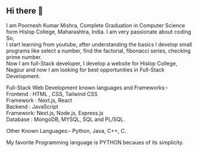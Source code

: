 ## Hi there 👋
I am Poornesh Kumar Mishra, Complete Graduation in Computer Science form Hislop College, Maharashtra, India. I am very passionate about coding So,                            
I start learning from youtube, after understanding the basics I develop small programs like select a number, find the factorial, fibonacci series, checking prime number.      
Now I am full-Stack developer, I develop a website for Hislop College, Nagpur and now I am looking for best opportunities in Full-Stack Development.                           

Full-Stack Web Development known languages and Frameworks:-                                                                                                                  
Frontend : HTML , CSS, Tailwind CSS                                                                                                                             
Framework : Next.js, React                                                                                                                        
Backend : JavaScript                                                                                             
Framework: Next.js, Node.js, Express.js                                                                                                 
Database : MongoDB, MYSQL, SQL and PL/SQL.

Other Known Languages:-
Python, Java, C++, C.

My favorite Programming language is PYTHON becaues of its simplicity.



<!--
**Poornesh22/Poornesh22** is a ✨ _special_ ✨ repository because its `README.md` (this file) appears on your GitHub profile.

Here are some ideas to get you started:

- 🔭 I’m currently working on ...
- 🌱 I’m currently learning ...
- 👯 I’m looking to collaborate on ...
- 🤔 I’m looking for help with ...
- 💬 Ask me about ...
- 📫 How to reach me: ...
- 😄 Pronouns: ...
- ⚡ Fun fact: ...
-->
